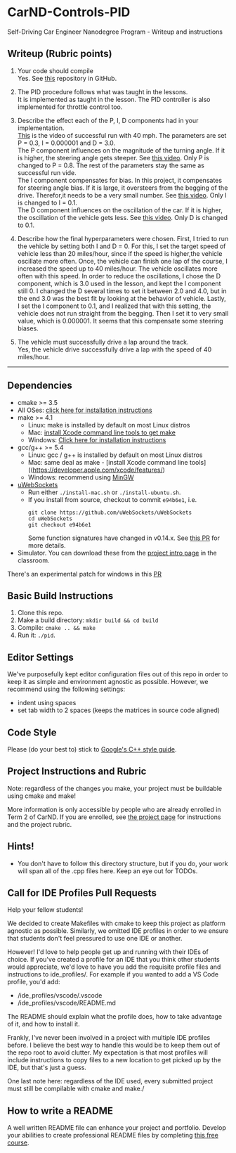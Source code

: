 # CarND-Controls-PID
Self-Driving Car Engineer Nanodegree Program - Writeup and instructions

## Writeup (Rubric points)

1. Your code should compile  
Yes. See [this](https://github.com/smashkoala/CarND-PID-Control-Project) repository in GitHub.

2. The PID procedure follows what was taught in the lessons.  
It is implemented as taught in the lesson.
The PID controller is also implemented for throttle control too.

3. Describe the effect each of the P, I, D components had in your implementation.   
[This](https://github.com/smashkoala/CarND-PID-Control-Project/blob/master/OK_param.mov) is the video of successful run with 40 mph. The parameters are set P = 0.3, I = 0.000001 and D = 3.0.  
The P component influences on the magnitude of the turning angle. If it is higher, the steering angle gets steeper.  See [this video](https://github.com/smashkoala/CarND-PID-Control-Project/blob/master/P_param.mov). Only P is changed to P = 0.8. The rest of the parameters stay the same as successful run vide.  
The I component compensates for bias. In this project, it compensates for steering angle bias. If it is large, it oversteers from the begging of the drive. Therefor,it needs to be a very small number. See [this video](https://github.com/smashkoala/CarND-PID-Control-Project/blob/master/I_param.mov). Only I is changed to I = 0.1.  
The D component influences on the oscillation of the car. If it is higher, the oscillation of the vehicle gets less. See [this video](https://github.com/smashkoala/CarND-PID-Control-Project/blob/master/D_param.mov). Only D is changed to 0.1.

4. Describe how the final hyperparameters were chosen.
First, I tried to run the vehicle by setting both I and D = 0. For this, I set
the target speed of vehicle less than 20 miles/hour, since if the speed is higher,the vehicle oscillate more often. Once, the vehicle can finish one lap of the course, I increased the speed up to 40 miles/hour. The vehicle oscillates more often with this speed. In order to reduce the oscillations, I chose the D component, which is 3.0 used in the lesson, and kept the I component still 0. I changed the D several times to set it between
2.0 and 4.0, but in the end 3.0 was the best fit by looking at the behavior of
vehicle.
Lastly, I set the I component to 0.1, and I realized that with this setting,
the vehicle does not run straight from the begging. Then I set it to very small
value, which is 0.000001. It seems that this compensate some steering biases.

5. The vehicle must successfully drive a lap around the track.  
Yes, the vehicle drive successfully drive a lap with the speed of 40 miles/hour.

---

## Dependencies

* cmake >= 3.5
 * All OSes: [click here for installation instructions](https://cmake.org/install/)
* make >= 4.1
  * Linux: make is installed by default on most Linux distros
  * Mac: [install Xcode command line tools to get make](https://developer.apple.com/xcode/features/)
  * Windows: [Click here for installation instructions](http://gnuwin32.sourceforge.net/packages/make.htm)
* gcc/g++ >= 5.4
  * Linux: gcc / g++ is installed by default on most Linux distros
  * Mac: same deal as make - [install Xcode command line tools]((https://developer.apple.com/xcode/features/)
  * Windows: recommend using [MinGW](http://www.mingw.org/)
* [uWebSockets](https://github.com/uWebSockets/uWebSockets)
  * Run either `./install-mac.sh` or `./install-ubuntu.sh`.
  * If you install from source, checkout to commit `e94b6e1`, i.e.
    ```
    git clone https://github.com/uWebSockets/uWebSockets
    cd uWebSockets
    git checkout e94b6e1
    ```
    Some function signatures have changed in v0.14.x. See [this PR](https://github.com/udacity/CarND-MPC-Project/pull/3) for more details.
* Simulator. You can download these from the [project intro page](https://github.com/udacity/self-driving-car-sim/releases) in the classroom.

There's an experimental patch for windows in this [PR](https://github.com/udacity/CarND-PID-Control-Project/pull/3)

## Basic Build Instructions

1. Clone this repo.
2. Make a build directory: `mkdir build && cd build`
3. Compile: `cmake .. && make`
4. Run it: `./pid`.

## Editor Settings

We've purposefully kept editor configuration files out of this repo in order to
keep it as simple and environment agnostic as possible. However, we recommend
using the following settings:

* indent using spaces
* set tab width to 2 spaces (keeps the matrices in source code aligned)

## Code Style

Please (do your best to) stick to [Google's C++ style guide](https://google.github.io/styleguide/cppguide.html).

## Project Instructions and Rubric

Note: regardless of the changes you make, your project must be buildable using
cmake and make!

More information is only accessible by people who are already enrolled in Term 2
of CarND. If you are enrolled, see [the project page](https://classroom.udacity.com/nanodegrees/nd013/parts/40f38239-66b6-46ec-ae68-03afd8a601c8/modules/f1820894-8322-4bb3-81aa-b26b3c6dcbaf/lessons/e8235395-22dd-4b87-88e0-d108c5e5bbf4/concepts/6a4d8d42-6a04-4aa6-b284-1697c0fd6562)
for instructions and the project rubric.

## Hints!

* You don't have to follow this directory structure, but if you do, your work
  will span all of the .cpp files here. Keep an eye out for TODOs.

## Call for IDE Profiles Pull Requests

Help your fellow students!

We decided to create Makefiles with cmake to keep this project as platform
agnostic as possible. Similarly, we omitted IDE profiles in order to we ensure
that students don't feel pressured to use one IDE or another.

However! I'd love to help people get up and running with their IDEs of choice.
If you've created a profile for an IDE that you think other students would
appreciate, we'd love to have you add the requisite profile files and
instructions to ide_profiles/. For example if you wanted to add a VS Code
profile, you'd add:

* /ide_profiles/vscode/.vscode
* /ide_profiles/vscode/README.md

The README should explain what the profile does, how to take advantage of it,
and how to install it.

Frankly, I've never been involved in a project with multiple IDE profiles
before. I believe the best way to handle this would be to keep them out of the
repo root to avoid clutter. My expectation is that most profiles will include
instructions to copy files to a new location to get picked up by the IDE, but
that's just a guess.

One last note here: regardless of the IDE used, every submitted project must
still be compilable with cmake and make./

## How to write a README
A well written README file can enhance your project and portfolio.  Develop your abilities to create professional README files by completing [this free course](https://www.udacity.com/course/writing-readmes--ud777).

